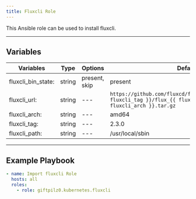 ```yaml
---
title: Fluxcli Role
---
```


This Ansible role can be used to install fluxcli.

______________________________________________________________________

## Variables

| Variables          | Type   | Options       | Defaults                                                                                                                      |
| ------------------ | ------ | ------------- | ----------------------------------------------------------------------------------------------------------------------------- |
| fluxcli_bin_state: | string | present, skip | present                                                                                                                       |
| fluxcli_url:       | string | ---           | `https://github.com/fluxcd/flux2/releases/download/v{{ fluxcli_tag }}/flux_{{ fluxcli_tag }}_linux_{{ fluxcli_arch }}.tar.gz` |
| fluxcli_arch:      | string | ---           | amd64                                                                                                                         |
| fluxcli_tag:       | string | ---           | 2.3.0                                                                                                                         |
| fluxcli_path:      | string | ---           | /usr/local/sbin                                                                                                               |

______________________________________________________________________

## Example Playbook

```yaml
- name: Import fluxcli Role
  hosts: all
  roles:
    - role: giftpilz0.kubernetes.fluxcli
```
